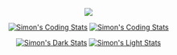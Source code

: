 <p align="center">
  <img src="https://github.com/0x-ximon/Heavy/blob/main/Banner.gif" />
</p>

<div align=center>
  
[![Simon's Coding Stats](https://ximon-readme-stats.vercel.app/api/wakatime?username=ximon&langs_count=5&theme=github_dark&hide_title=true&range=last_7_days#gh-dark-mode-only)](https://github.com/ximon-x/github-readme#gh-dark-mode-only)
[![Simon's Coding Stats](https://ximon-readme-stats.vercel.app/api/wakatime?username=ximon&langs_count=5&theme=github_light&hide_title=true&range=last_7_days#gh-light-mode-only)](https://github.com/ximon-x/github-readme#gh-light-mode-only)

[![Simon's Dark Stats](https://ximon-readme-stats.vercel.app/api?username=0x-ximon&theme=github_dark&card_width=495&hide_title=true&show_icons=true&rank_icon=github#gh-dark-mode-only)](https://github.com/0x-ximon/github-readme-stats#gh-dark-mode-only)
[![Simon's Light Stats](https://ximon-readme-stats.vercel.app/api?username=0x-ximon&theme=github_light&card_width=495&hide_title=true&show_icons=true&rank_icon=github#gh-light-mode-only)](https://github.com/0x-ximon/github-readme-stats#gh-light-mode-only)

</div>
